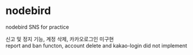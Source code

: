 # nodebird
nodebird SNS for practice

신고 및 정지 기능, 계정 삭제, 카카오로그인 미구현
<br/>
report and ban functon, account delete and kakao-login did not implement
